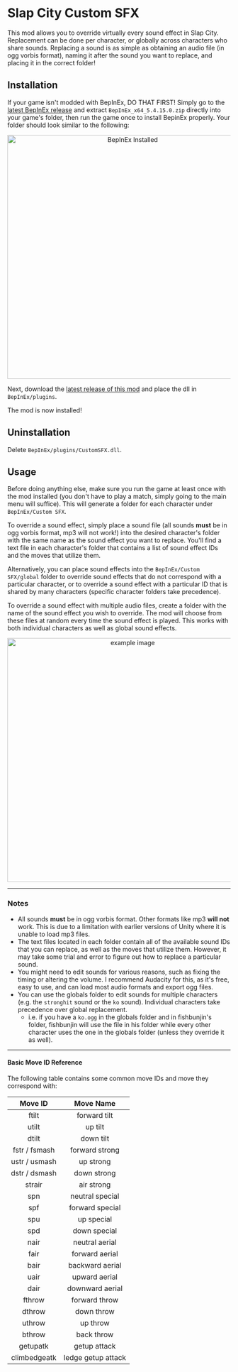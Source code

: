 # Slap City Custom SFX

This mod allows you to override virtually every sound effect in Slap City. Replacement can be done per character, or globally across characters who share sounds. Replacing a sound is as simple as obtaining an audio file (in ogg vorbis format), naming it after the sound you want to replace, and placing it in the correct folder!

## Installation

If your game isn't modded with BepInEx, DO THAT FIRST! Simply go to the [latest BepInEx release](https://github.com/BepInEx/BepInEx/releases) and extract `BepInEx_x64_5.4.15.0.zip` directly into your game's folder, then run the game once to install BepinEx properly. Your folder should look similar to the following:

<p align="center">
  <img src="https://i.imgur.com/6jndUWB.png" width="550" title="BepInEx Installed" alt="BepInEx Installed">
</p>

Next, download the [latest release of this mod](https://github.com/DeadlyKitten/SlapCity-CustomSFX/releases/latest) and place the dll in `BepInEx/plugins`.

The mod is now installed!

## Uninstallation

Delete `BepInEx/plugins/CustomSFX.dll`.

## Usage

Before doing anything else, make sure you run the game at least once with the mod installed (you don't have to play a match, simply going to the main menu will suffice). This will generate a folder for each character under `BepInEx/Custom SFX`.

To override a sound effect, simply place a sound file (all sounds **must** be in ogg vorbis format, mp3 will not work!) into the desired character's folder with the same name as the sound effect you want to replace. You'll find a text file in each character's folder that contains a list of sound effect IDs and the moves that utilize them.

Alternatively, you can place sound effects into the `BepInEx/Custom SFX/global` folder to override sound effects that do not correspond with a particular character, or to override a sound effect with a particular ID that is shared by many characters (specific character folders take precedence).

To override a sound effect with multiple audio files, create a folder with the name of the sound effect you wish to override. The mod will choose from these files at random every time the sound effect is played. This works with both individual characters as well as global sound effects.

<p align="center">
  <img src="https://i.imgur.com/iNOM0sb.png" width="550" title="BepInEx/Custom SFX/global" alt="example image">
</p>

-------------------------------------

### Notes

- All sounds **must** be in ogg vorbis format. Other formats like mp3 **will not** work. This is due to a limitation with earlier versions of Unity where it is unable to load mp3 files.
- The text files located in each folder contain all of the available sound IDs that you can replace, as well as the moves that utilize them. However, it may take some trial and error to figure out how to replace a particular sound.
- You might need to edit sounds for various reasons, such as fixing the timing or altering the volume. I recommend Audacity for this, as it's free, easy to use, and can load most audio formats and export ogg files.
- You can use the globals folder to edit sounds for multiple characters (e.g. the `stronghit` sound or the `ko` sound). Individual characters take precedence over global replacement.
  - i.e. if you have a `ko.ogg` in the globals folder and in fishbunjin's folder, fishbunjin will use the file in his folder while every other character uses the one in the globals folder (unless they override it as well).
  
------------------------------

#### Basic Move ID Reference

The following table contains some common move IDs and move they correspond with:

| Move ID | Move Name |
| :-----: | :-------: |
| ftilt | forward tilt|
| utilt | up tilt |
| dtilt | down tilt |
| fstr / fsmash | forward strong |
| ustr / usmash | up strong |
| dstr / dsmash | down strong |
| strair | air strong |
| spn | neutral special |
| spf | forward special |
| spu | up special |
| spd | down special |
| nair | neutral aerial |
| fair | forward aerial |
| bair | backward aerial |
| uair | upward aerial |
| dair | downward aerial |
| fthrow | forward throw |
| dthrow | down throw |
| uthrow | up throw |
| bthrow | back throw |
| getupatk | getup attack|
| climbedgeatk | ledge getup attack |
